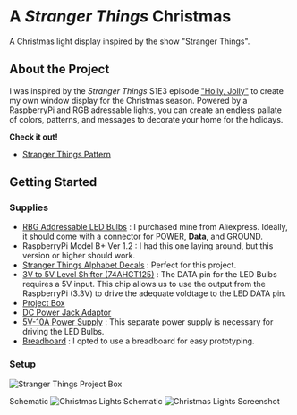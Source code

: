 # A *Stranger Things* Christmas
A Christmas light display inspired by the show "Stranger Things".

## About the Project
I was inspired by the *Stranger Things* S1E3 episode ["Holly, Jolly"](https://youtu.be/jIQ9z2bxXyg?t=143) to create my own window display for the Christmas season. Powered by a RaspberryPi and RGB adressable lights, you can create an endless pallate of colors, patterns, and messages to decorate your home for the holidays.  

**Check it out!**
- [Stranger Things Pattern](https://youtube.com/shorts/BymeMe01auQ?feature=share)


## Getting Started
### Supplies
- [RBG Addressable LED Bulbs](https://www.aliexpress.com/item/2255800248172165.html?spm=a2g0o.productlist.0.0.74976208uKK60Y&algo_pvid=a2220219-82c4-419d-ad9c-ef6253fb2516&algo_exp_id=a2220219-82c4-419d-ad9c-ef6253fb2516-16&pdp_ext_f=%7B%22sku_id%22%3A%2210000001794476841%22%7D&pdp_npi=2%40dis%21USD%2124.0%2124.0%21%21%21%21%21%4021031a5516634548348473792eca13%2110000001794476841%21sea&curPageLogUid=l6cWeQ7v3NDj) : I purchased mine from Aliexpress. Ideally, it should come with a connector for POWER, **Data**, and GROUND.
- RaspberryPi Model B+ Ver 1.2 : I had this one laying around, but this version or higher should work.
- [Stranger Things Alphabet Decals](https://www.etsy.com/listing/602357061/stranger-alphabet-wall-decals-scary?ga_order=most_relevant&ga_search_type=all&ga_view_type=gallery&ga_search_query=stranger+things+decal&ref=sr_gallery-1-2&frs=1&bes=1&sts=1&organic_search_click=1) : Perfect for this project.
- [3V to 5V Level Shifter (74AHCT125)](https://www.adafruit.com/product/1787) : The DATA pin for the LED Bulbs requires a 5V input. This chip allows us to use the output from the RaspberryPi (3.3V) to drive the adequate voldtage to the LED DATA pin.
- [Project Box](https://www.amazon.com/Waterproof-Plastic-Electronic-Junction-Enclosure/dp/B07TS6RY85/ref=sr_1_6?crid=2X4TBBF9IHWXJ&keywords=project+box&qid=1663455227&sprefix=project+bo%2Caps%2C147&sr=8-6)
- [DC Power Jack Adaptor](https://www.amazon.com/gp/product/B01J1WZENK/ref=ppx_yo_dt_b_search_asin_title?ie=UTF8&psc=1)
- [5V-10A Power Supply](https://www.amazon.com/gp/product/B07H9XRZBP/ref=ppx_yo_dt_b_search_asin_title?ie=UTF8&th=1) : This separate power supply is necessary for driving the LED Bulbs.
- [Breadboard](https://www.amazon.com/DaFuRui-tie-Points-Solderless-Breadboard-Compatible/dp/B07KGQ7H8B/ref=sr_1_12_sspa?crid=1F83XRI4350YW&keywords=breadboard&qid=1663456870&s=industrial&sprefix=breadboar%2Cindustrial%2C164&sr=1-12-spons&psc=1&spLa=ZW5jcnlwdGVkUXVhbGlmaWVyPUFDMklDTUU2V1VTNiZlbmNyeXB0ZWRJZD1BMDc5NzMyMDJOVkI1NkZKSFRTNDQmZW5jcnlwdGVkQWRJZD1BMDU2NjA5NTJIM0JQN0VQVzRXWkMmd2lkZ2V0TmFtZT1zcF9tdGYmYWN0aW9uPWNsaWNrUmVkaXJlY3QmZG9Ob3RMb2dDbGljaz10cnVl) : I opted to use a breadboard for easy prototyping.

### Setup
![Stranger Things Project Box](https://user-images.githubusercontent.com/15962563/190879736-4345d519-14d3-49de-8ced-50c4f2303aac.jpg)

Schematic
![Christmas Lights Schematic](https://user-images.githubusercontent.com/15962563/190881040-889eec6e-b92b-445c-bab8-a39a8582b8bf.png)
![Christmas Lights Screenshot](https://user-images.githubusercontent.com/15962563/190881093-5bd219e3-c89d-4c47-8ea9-32bedf4eba52.png)
